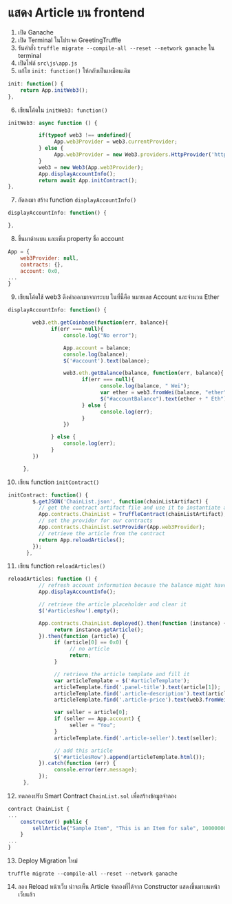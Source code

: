 # แสดง Article บน frontend

1. เปิด Ganache 
2. เปิด Terminal ในโปรเจค GreetingTruffle 
3. รันคำสั่ง `truffle migrate --compile-all --reset --network ganache` ใน terminal
4. เปิดไฟล์ `src\js\app.js`
5. แก้ไข `init: function()` ให้กลับเป็นเหมือนเดิม

```js
init: function() {
    return App.initWeb3();
},
```

6. เขียนโค้ดใน `initWeb3: function()`

```js
initWeb3: async function () {

          if(typeof web3 !== undefined){
               App.web3Provider = web3.currentProvider;
          } else {
               App.web3Provider = new Web3.providers.HttpProvider('http://localhost:7545');
          }
          web3 = new Web3(App.web3Provider);
          App.displayAccountInfo();
          return await App.initContract();
},
```

7. ถัดลงมา สร้าง function `displayAccountInfo()`

```js
displayAccountInfo: function() {

},
```

8. ขึ้นมาด้านบน และเพิ่ม property ชื่อ account 

```js
App = {
	web3Provider: null,
	contracts: {},
	account: 0x0,
...
}
```

9. เขียนโค้ดใช้ web3 ดึงค่าออกมาจากระบบ ในที่นี้คือ หมายเลข Account และจำนวน Ether 

```js
displayAccountInfo: function() {

        web3.eth.getCoinbase(function(err, balance){
              if(err === null){
                  console.log("No error");

                  App.account = balance;
                  console.log(balance);
                  $('#account').text(balance);

                  web3.eth.getBalance(balance, function(err, balance){
                        if(err === null){
                              console.log(balance, " Wei");
                              var ether = web3.fromWei(balance, "ether");
                              $("#accountBalance").text(ether + " Eth");
                        } else {
                              console.log(err);
                        }
                  })

              } else {
                  console.log(err);
              }
        })

     },
```

10. เขียน function `initContract()`

```js
initContract: function() {
        $.getJSON('ChainList.json', function(chainListArtifact) {
          // get the contract artifact file and use it to instantiate a truffle contract abstraction
          App.contracts.ChainList = TruffleContract(chainListArtifact);
          // set the provider for our contracts
          App.contracts.ChainList.setProvider(App.web3Provider);
          // retrieve the article from the contract
          return App.reloadArticles();
        });
      },
```

11. เขียน function `reloadArticles()`

```js
reloadArticles: function () {
          // refresh account information because the balance might have changed
          App.displayAccountInfo();

          // retrieve the article placeholder and clear it
          $('#articlesRow').empty();

          App.contracts.ChainList.deployed().then(function (instance) {
               return instance.getArticle();
          }).then(function (article) {
               if (article[0] == 0x0) {
                    // no article
                    return;
               }

               // retrieve the article template and fill it
               var articleTemplate = $('#articleTemplate');
               articleTemplate.find('.panel-title').text(article[1]);
               articleTemplate.find('.article-description').text(article[2]);
               articleTemplate.find('.article-price').text(web3.fromWei(article[3], "ether"));

               var seller = article[0];
               if (seller == App.account) {
                    seller = "You";
               }
               articleTemplate.find('.article-seller').text(seller);

               // add this article
               $('#articlesRow').append(articleTemplate.html());
          }).catch(function (err) {
               console.error(err.message);
          });
     },

```

12. ทดลองปรับ Smart Contract `ChainList.sol` เพื่อสร้างข้อมูลจำลอง

```js
contract ChainList {
...
	constructor() public {
        sellArticle("Sample Item", "This is an Item for sale", 10000000000000000000);
    }
...
}
```

13. Deploy Migration ใหม่

```pwsh
truffle migrate --compile-all --reset --network ganache
```

14.  ลอง Reload หน้าเว็บ น่าจะเห็น Article จำลองที่ได้จาก Constructor แสดงขึ้นมาบนหน้าเว็บแล้ว

